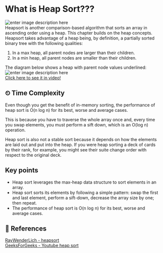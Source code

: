 
# What is Heap Sort???
![enter image description here](https://miro.medium.com/max/400/1*bPHK3V9y1EZnr6z5ZiIncQ.jpeg)\
Heapsort is another comparison-based algorithm that sorts an array in ascending order using a heap. This chapter builds on the heap concepts.
Heapsort takes advantage of a heap being, by definition, a partially sorted binary tree 
with the following qualities:
1.   In a max heap, all parent nodes are larger than their children.
2.   In a min heap, all parent nodes are smaller than their children.

The diagram below shows a heap with parent node values underlined:
![enter image description here](https://assets.alexandria.raywenderlich.com/books/dsk/images/bb2f31cfaca0d50ec54e076e6c969af86fbf37d88bb9710cfd382cf638e014ee/original.png)\
[Click here to see it in video!](https://www.youtube.com/watch?v=MtQL_ll5KhQ)
## ⏲ Time Complexity
Even though you get the benefit of in-memory sorting, the performance of heap sort is O(n log n) for its best, worse and average cases. 

This is because you have to traverse the whole array once and, every time you swap elements, you must perform a sift down, which is an O(log n) operation.

Heap sort is also not a stable sort because it depends on how the elements are laid out and put into the heap. If you were heap sorting a deck of cards by their rank, for example, you might see their suite change order with respect to the original deck.
## Key points
-  Heap sort leverages the max-heap data structure to sort elements in an array.
-  Heap sort sorts its elements by following a simple pattern: swap the first and last element, perform a sift-down, decrease the array size by one; then repeat.
-  The performance of heap sort is O(n log n) for its best, worse and average cases.
## 📒 References 
[RayWenderLich - heapsort](https://www.raywenderlich.com/books/data-structures-algorithms-in-kotlin/v1.0/chapters/17-heap-sort)\
[GeeksForGeeks - Youtube heap sort](https://www.youtube.com/watch?v=MtQL_ll5KhQ)
